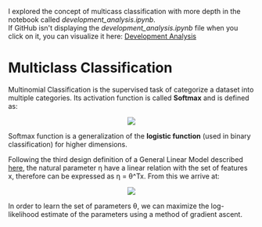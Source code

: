 I explored the concept of multicass classification with more depth in the notebook called *development_analysis.ipynb*.<br>
If GitHub isn't displaying the *development_analysis.ipynb* file when you click on it, you can visualize it here: [Development Analysis](https://nbviewer.jupyter.org/github/andrewunifei/CS229-Machine-Learning/blob/main/General%20Linear%20Model/Logistic%20Regression/Multinomial/development_analysis.ipynb)

# Multiclass Classification
Multinomial Classification is the supervised task of categorize a dataset into multiple categories. Its activation function is called **Softmax** and is defined as:

<p align="center"><img src="https://user-images.githubusercontent.com/29299799/113641493-13e31300-9654-11eb-9334-c968bc267d95.png"></p>

Softmax function is a generalization of the **logistic function** (used in binary classification) for higher dimensions.

Following the third design definition of a General Linear Model described [here](https://github.com/andrewunifei/CS229-Machine-Learning/tree/main/General%20Linear%20Model), the natural parameter η have a linear relation with the set of features x, therefore can be expressed as η = θ^Tx. From this we arrive at:

<p align="center"><img src="https://user-images.githubusercontent.com/29299799/113644337-eb124c00-965a-11eb-8caa-e406c06a85a0.png"></p>

In order to learn the set of parameters θ, we can maximize the log-likelihood estimate of the parameters using a method of gradient ascent.
